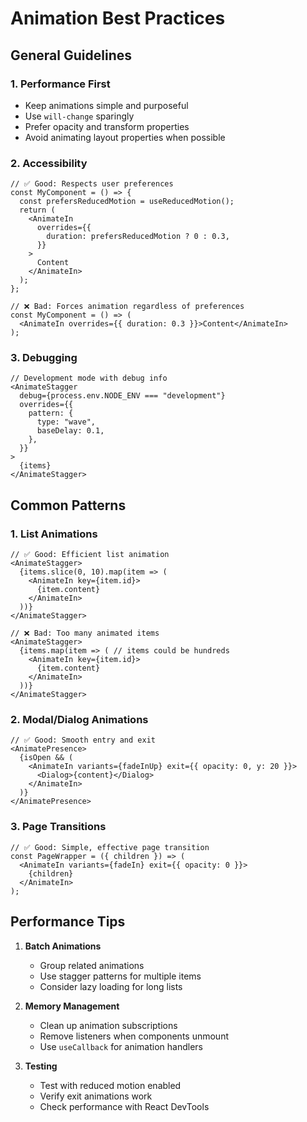 # Animation Best Practices

## General Guidelines

### 1. Performance First

- Keep animations simple and purposeful
- Use `will-change` sparingly
- Prefer opacity and transform properties
- Avoid animating layout properties when possible

### 2. Accessibility

```tsx
// ✅ Good: Respects user preferences
const MyComponent = () => {
  const prefersReducedMotion = useReducedMotion();
  return (
    <AnimateIn
      overrides={{
        duration: prefersReducedMotion ? 0 : 0.3,
      }}
    >
      Content
    </AnimateIn>
  );
};

// ❌ Bad: Forces animation regardless of preferences
const MyComponent = () => (
  <AnimateIn overrides={{ duration: 0.3 }}>Content</AnimateIn>
);
```

### 3. Debugging

```tsx
// Development mode with debug info
<AnimateStagger
  debug={process.env.NODE_ENV === "development"}
  overrides={{
    pattern: {
      type: "wave",
      baseDelay: 0.1,
    },
  }}
>
  {items}
</AnimateStagger>
```

## Common Patterns

### 1. List Animations

```tsx
// ✅ Good: Efficient list animation
<AnimateStagger>
  {items.slice(0, 10).map(item => (
    <AnimateIn key={item.id}>
      {item.content}
    </AnimateIn>
  ))}
</AnimateStagger>

// ❌ Bad: Too many animated items
<AnimateStagger>
  {items.map(item => ( // items could be hundreds
    <AnimateIn key={item.id}>
      {item.content}
    </AnimateIn>
  ))}
</AnimateStagger>
```

### 2. Modal/Dialog Animations

```tsx
// ✅ Good: Smooth entry and exit
<AnimatePresence>
  {isOpen && (
    <AnimateIn variants={fadeInUp} exit={{ opacity: 0, y: 20 }}>
      <Dialog>{content}</Dialog>
    </AnimateIn>
  )}
</AnimatePresence>
```

### 3. Page Transitions

```tsx
// ✅ Good: Simple, effective page transition
const PageWrapper = ({ children }) => (
  <AnimateIn variants={fadeIn} exit={{ opacity: 0 }}>
    {children}
  </AnimateIn>
);
```

## Performance Tips

1. **Batch Animations**

   - Group related animations
   - Use stagger patterns for multiple items
   - Consider lazy loading for long lists

2. **Memory Management**

   - Clean up animation subscriptions
   - Remove listeners when components unmount
   - Use `useCallback` for animation handlers

3. **Testing**
   - Test with reduced motion enabled
   - Verify exit animations work
   - Check performance with React DevTools
